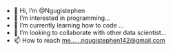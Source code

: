 - 👋 Hi, I’m @Ngugistephen
- 👀 I’m interested in programming...
- 🌱 I’m currently learning how to code ...
- 💞️ I’m looking to collaborate with other data scientist...
- 📫 How to reach me......ngugistephen142@gmail.com

<!---
Ngugistephen/Ngugistephen is a ✨ special ✨ repository because its `README.md` (this file) appears on your GitHub profile.
You can click the Preview link to take a look at your changes.
--->
